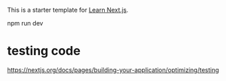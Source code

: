 This is a starter template for [Learn Next.js](https://nextjs.org/learn).

npm run dev

# testing code

https://nextjs.org/docs/pages/building-your-application/optimizing/testing
